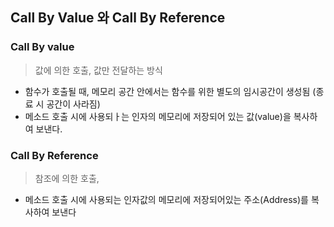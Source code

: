 ## Call By Value 와 Call By Reference

### Call By value
> 값에 의한 호출, 값만 전달하는 방식

 + 함수가 호출될 때, 메모리 공간 안에서는 함수를 위한 별도의 임시공간이 생성됨 (종료 시 공간이 사라짐)
 + 메소드 호출 시에 사용되ㅏ는 인자의 메모리에 저장되어 있는 값(value)을 복사하여 보낸다.

### Call By Reference
> 참조에 의한 호출, 

+ 메소드 호출 시에 사용되는 인자값의 메모리에 저장되어있는 주소(Address)를 복사하여 보낸다

